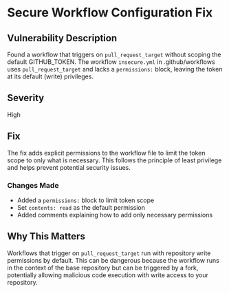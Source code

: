 # Secure Workflow Configuration Fix

## Vulnerability Description
Found a workflow that triggers on `pull_request_target` without scoping the default GITHUB_TOKEN. The workflow `insecure.yml` in .github/workflows uses `pull_request_target` and lacks a `permissions:` block, leaving the token at its default (write) privileges.

## Severity
High

## Fix
The fix adds explicit permissions to the workflow file to limit the token scope to only what is necessary. This follows the principle of least privilege and helps prevent potential security issues.

### Changes Made
- Added a `permissions:` block to limit token scope
- Set `contents: read` as the default permission
- Added comments explaining how to add only necessary permissions

## Why This Matters
Workflows that trigger on `pull_request_target` run with repository write permissions by default. This can be dangerous because the workflow runs in the context of the base repository but can be triggered by a fork, potentially allowing malicious code execution with write access to your repository.
